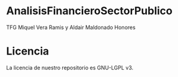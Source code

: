 # AnalisisFinancieroSectorPublico
TFG Miquel Vera Ramis y Aldair Maldonado Honores
# Licencia
La licencia de nuestro repositorio es GNU-LGPL v3. 
